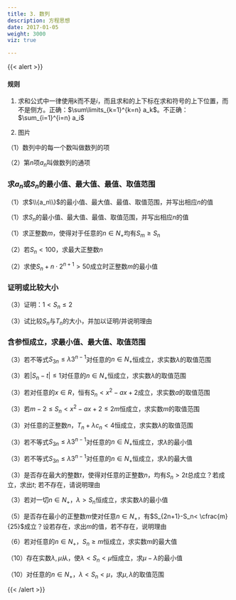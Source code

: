 ```yaml
---
title: 3. 数列
description: 方程思想
date: 2017-01-05
weight: 3000
viz: true

---
```


{{< alert >}}

#### 规则

1. 求和公式中一律使用$k$而不是$i$，而且求和的上下标在求和符号的上下位置，而不是侧方。正确：$\sum\limits_{k=1}^{k=n} a_k$。不正确：$\sum_{i=1}^{i=n} a_i$

2. 图片


（1）数列中的每一个数叫做数列的项

（2）第$n$项$a_n$叫做数列的通项






### 求$a_n$或$S_n$的最小值、最大值、最值、取值范围

（1）求$\\{a_n\\}$的最小值、最大值、最值、取值范围，并写出相应$n$的值

（1）求$S_n$的最小值、最大值、最值、取值范围，并写出相应$n$的值

（1）求正整数$m$，使得对于任意的$n \in N_+$均有$S_m \ge S_n$

（2）若$S_n<100$，求最大正整数$n$

（2）求使$S_n+n\cdot 2^{n+1} > 50$成立时正整数$m$的最小值

### 证明或比较大小
（3）证明：$1 < S_n \le 2$

（3）试比较$S_n$与$T_n$的大小，并加以证明/并说明理由

### 含参恒成立，求最小值、最大值、取值范围

（3）若不等式$S_{3n} \le \lambda 3^{n-1}$对任意的$n \in N_+$恒成立，求实数$\lambda$的取值范围

（3）若$|S_n-t| \le 1$对任意的$n \in N_+$恒成立，求实数$\lambda$的取值范围

（3）若对任意的$x\in R$，恒有$S_n<x^2-ax+2$成立，求实数$a$的取值范围

（3）若$m-2 \le S_n<x^2-ax+2 \le 2m$恒成立，求实数$m$的取值范围

（3）对任意的正整数$n$，$T_n +\lambda  c_n < 4$恒成立，求实数$\lambda$的取值范围

（3）若不等式$S_{3n} \le \lambda 3^{n-1}$对任意的$n \in N_+$恒成立，求$\lambda$的最小值

（3）若不等式$S_{3n} \le \lambda 3^{n-1}$对任意的$n \in N_+$恒成立，求$\lambda$的最大值

（3）是否存在最大的整数$t$，使得对任意的正整数$n$，均有$S_n>2t$总成立？若成立，求出$t$; 若不存在，请说明理由

（3）若对一切$n \in N_+$，$\lambda > S_n$恒成立，求实数$\lambda$的最小值

（5）是否存在最小的正整数$m$使对任意$n \in N_+$，有$S_{2n+1}-S_n< \cfrac{m}{25}$成立？设若存在，求出$m$的值，若不存在，说明理由

（6）若对任意的$n \in N_+$，$S_n \ge m$恒成立，求实数$m$的最大值

（10）存在实数$\lambda,\mu$从，使$\lambda < S_n < \mu$恒成立，求$\mu-\lambda$的最小值

（10）对任意的$n \in N_+$，$\lambda < S_n < \mu$，求$\mu,\lambda$的取值范围


{{< /alert >}}


